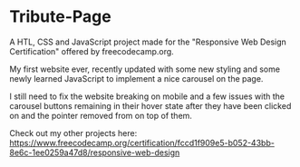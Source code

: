 # Tribute-Page

A HTL, CSS and JavaScript project made for the "Responsive Web Design Certification" offered by freecodecamp.org.

My first website ever, recently updated with some new styling and some newly learned JavaScript to implement a nice carousel on the page.

I still need to fix the website breaking on mobile and a few issues with the carousel buttons remaining in their hover state after they have been clicked on and the pointer removed from on top of them.

Check out my other projects here: https://www.freecodecamp.org/certification/fccd1f909e5-b052-43bb-8e6c-1ee0259a47d8/responsive-web-design
